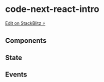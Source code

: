 # code-next-react-intro

[Edit on StackBlitz ⚡️](https://stackblitz.com/edit/code-next-react-intro)

## Components

## State

## Events